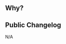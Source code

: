 <!-- Description: Briefly describe the new feature you're introducing ⬇️ -->


## Why?
<!-- Explain the motivation behind this feature and its expected benefits ⬇️ -->



## Public Changelog
<!-- Write a changelog message between comment tags if this should be included in the public product changelog. -->

<!-- changelog ⬇️-->
N/A
<!-- /changelog ⬆️ -->

<!-- TEMPLATE TYPE DON'T REMOVE: python-cli-template-feature -->
